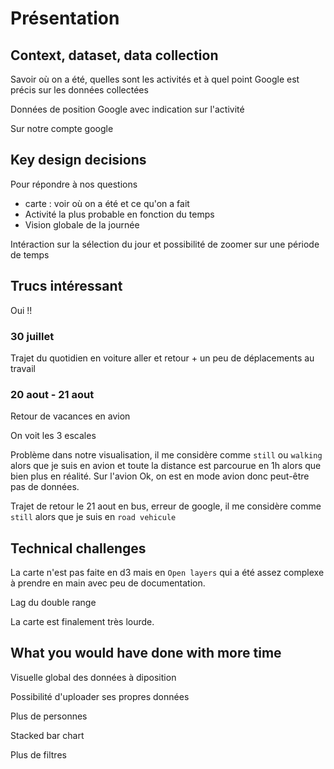 # Présentation

## Context, dataset, data collection

Savoir où on a été, quelles sont les activités et à quel point Google est précis sur les données collectées

Données de position Google avec indication sur l'activité

Sur notre compte google



##  Key design decisions

Pour répondre à nos questions

* carte : voir où on a été et ce qu'on a fait
* Activité la plus probable en fonction du temps
* Vision globale de la journée

Intéraction sur la sélection du jour et  possibilité de zoomer sur une période de temps



## Trucs intéressant

Oui !!

### 30 juillet

Trajet du quotidien en voiture aller et retour + un peu de déplacements au travail



### 20 aout - 21 aout

Retour de vacances en avion

On voit les 3 escales

Problème dans notre visualisation, il me considère comme `still` ou `walking` alors que je suis en avion et toute la distance est parcourue en 1h alors que bien plus en réalité. Sur l'avion Ok, on est en mode avion donc peut-être pas de données.

Trajet de retour le 21 aout en bus, erreur de google, il me considère comme `still` alors que je suis en `road vehicule`



## Technical challenges

La carte n'est pas faite en d3 mais en `Open layers` qui a été assez complexe à prendre en main avec peu de documentation.

Lag du double range

La carte est finalement très lourde.



## What you would have done with more time

Visuelle global des données à diposition

Possibilité d'uploader ses propres données

Plus de personnes 

Stacked bar chart

Plus de filtres 

